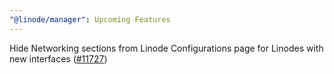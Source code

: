 ```yaml
---
"@linode/manager": Upcoming Features
---
```


Hide Networking sections from Linode Configurations page for Linodes with new interfaces ([#11727](https://github.com/linode/manager/pull/11727))

